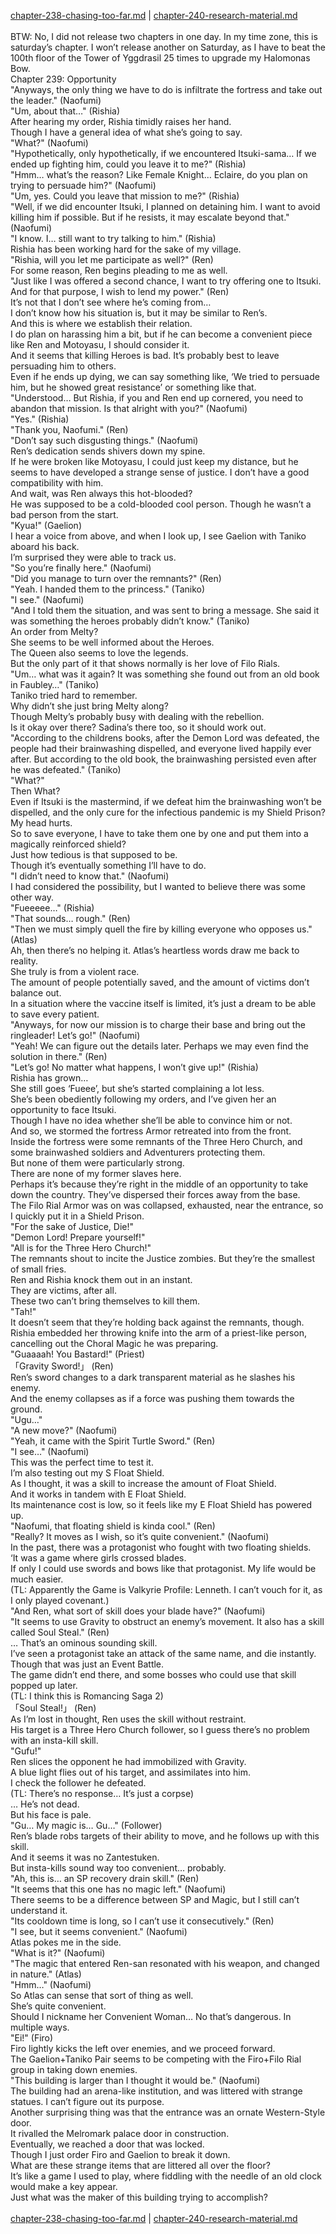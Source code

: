 [chapter-238-chasing-too-far.md](./chapter-238-chasing-too-far.md) | [chapter-240-research-material.md](./chapter-240-research-material.md) <br/>
<br/>
BTW: No, I did not release two chapters in one day. In my time zone, this is saturday’s chapter. I won’t release another on Saturday, as I have to beat the 100th floor of the Tower of Yggdrasil 25 times to upgrade my Halomonas Bow.<br/>
Chapter 239: Opportunity<br/>
"Anyways, the only thing we have to do is infiltrate the fortress and take out the leader." (Naofumi)<br/>
"Um, about that…" (Rishia)<br/>
After hearing my order, Rishia timidly raises her hand.<br/>
Though I have a general idea of what she’s going to say.<br/>
"What?" (Naofumi)<br/>
"Hypothetically, only hypothetically, if we encountered Itsuki-sama… If we ended up fighting him, could you leave it to me?" (Rishia)<br/>
"Hmm… what’s the reason? Like Female Knight… Eclaire, do you plan on trying to persuade him?" (Naofumi)<br/>
"Um, yes. Could you leave that mission to me?" (Rishia)<br/>
"Well, if we did encounter Itsuki, I planned on detaining him. I want to avoid killing him if possible. But if he resists, it may escalate beyond that." (Naofumi)<br/>
"I know. I… still want to try talking to him." (Rishia)<br/>
Rishia has been working hard for the sake of my village.<br/>
"Rishia, will you let me participate as well?" (Ren)<br/>
For some reason, Ren begins pleading to me as well.<br/>
"Just like I was offered a second chance, I want to try offering one to Itsuki. And for that purpose, I wish to lend my power." (Ren)<br/>
It’s not that I don’t see where he’s coming from…<br/>
I don’t know how his situation is, but it may be similar to Ren’s.<br/>
And this is where we establish their relation.<br/>
I do plan on harassing him a bit, but if he can become a convenient piece like Ren and Motoyasu, I should consider it.<br/>
And it seems that killing Heroes is bad. It’s probably best to leave persuading him to others.<br/>
Even if he ends up dying, we can say something like, ‘We tried to persuade him, but he showed great resistance’ or something like that.<br/>
"Understood… But Rishia, if you and Ren end up cornered, you need to abandon that mission. Is that alright with you?" (Naofumi)<br/>
"Yes." (Rishia)<br/>
"Thank you, Naofumi." (Ren)<br/>
"Don’t say such disgusting things." (Naofumi)<br/>
Ren’s dedication sends shivers down my spine.<br/>
If he were broken like Motoyasu, I could just keep my distance, but he seems to have developed a strange sense of justice. I don’t have a good compatibility with him.<br/>
And wait, was Ren always this hot-blooded?<br/>
He was supposed to be a cold-blooded cool person. Though he wasn’t a bad person from the start.<br/>
"Kyua!" (Gaelion)<br/>
I hear a voice from above, and when I look up, I see Gaelion with Taniko aboard his back.<br/>
I’m surprised they were able to track us.<br/>
"So you’re finally here." (Naofumi)<br/>
"Did you manage to turn over the remnants?" (Ren)<br/>
"Yeah. I handed them to the princess." (Taniko)<br/>
"I see." (Naofumi)<br/>
"And I told them the situation, and was sent to bring a message. She said it was something the heroes probably didn’t know." (Taniko)<br/>
An order from Melty?<br/>
She seems to be well informed about the Heroes.<br/>
The Queen also seems to love the legends.<br/>
But the only part of it that shows normally is her love of Filo Rials.<br/>
"Um… what was it again? It was something she found out from an old book in Faubley…" (Taniko)<br/>
Taniko tried hard to remember.<br/>
Why didn’t she just bring Melty along?<br/>
Though Melty’s probably busy with dealing with the rebellion.<br/>
Is it okay over there? Sadina’s there too, so it should work out.<br/>
"According to the childrens books, after the Demon Lord was defeated, the people had their brainwashing dispelled, and everyone lived happily ever after. But according to the old book, the brainwashing persisted even after he was defeated." (Taniko)<br/>
"What?"<br/>
Then What?<br/>
Even if Itsuki is the mastermind, if we defeat him the brainwashing won’t be dispelled, and the only cure for the infectious pandemic is my Shield Prison?<br/>
My head hurts.<br/>
So to save everyone, I have to take them one by one and put them into a magically reinforced shield?<br/>
Just how tedious is that supposed to be.<br/>
Though it’s eventually something I’ll have to do.<br/>
"I didn’t need to know that." (Naofumi)<br/>
I had considered the possibility, but I wanted to believe there was some other way.<br/>
"Fueeeee…" (Rishia)<br/>
"That sounds… rough." (Ren)<br/>
"Then we must simply quell the fire by killing everyone who opposes us." (Atlas)<br/>
Ah, then there’s no helping it. Atlas’s heartless words draw me back to reality.<br/>
She truly is from a violent race.<br/>
The amount of people potentially saved, and the amount of victims don’t balance out.<br/>
In a situation where the vaccine itself is limited, it’s just a dream to be able to save every patient.<br/>
"Anyways, for now our mission is to charge their base and bring out the ringleader! Let’s go!" (Naofumi)<br/>
"Yeah! We can figure out the details later. Perhaps we may even find the solution in there." (Ren)<br/>
"Let’s go! No matter what happens, I won’t give up!" (Rishia)<br/>
Rishia has grown…<br/>
She still goes ‘Fueee’, but she’s started complaining a lot less.<br/>
She’s been obediently following my orders, and I’ve given her an opportunity to face Itsuki.<br/>
Though I have no idea whether she’ll be able to convince him or not.<br/>
And so, we stormed the fortress Armor retreated into from the front.<br/>
Inside the fortress were some remnants of the Three Hero Church, and some brainwashed soldiers and Adventurers protecting them.<br/>
But none of them were particularly strong.<br/>
There are none of my former slaves here.<br/>
Perhaps it’s because they’re right in the middle of an opportunity to take down the country. They’ve dispersed their forces away from the base.<br/>
The Filo Rial Armor was on was collapsed, exhausted, near the entrance, so I quickly put it in a Shield Prison.<br/>
"For the sake of Justice, Die!"<br/>
"Demon Lord! Prepare yourself!"<br/>
"All is for the Three Hero Church!"<br/>
The remnants shout to incite the Justice zombies. But they’re the smallest of small fries.<br/>
Ren and Rishia knock them out in an instant.<br/>
They are victims, after all.<br/>
These two can’t bring themselves to kill them.<br/>
"Tah!"<br/>
It doesn’t seem that they’re holding back against the remnants, though.<br/>
Rishia embedded her throwing knife into the arm of a priest-like person, cancelling out the Choral Magic he was preparing.<br/>
"Guaaaah! You Bastard!" (Priest)<br/>
「Gravity Sword!」 (Ren)<br/>
Ren’s sword changes to a dark transparent material as he slashes his enemy.<br/>
And the enemy collapses as if a force was pushing them towards the ground.<br/>
"Ugu…"<br/>
"A new move?" (Naofumi)<br/>
"Yeah, it came with the Spirit Turtle Sword." (Ren)<br/>
"I see…" (Naofumi)<br/>
This was the perfect time to test it.<br/>
I’m also testing out my S Float Shield.<br/>
As I thought, it was a skill to increase the amount of Float Shield.<br/>
And it works in tandem with E Float Shield.<br/>
Its maintenance cost is low, so it feels like my E Float Shield has powered up.<br/>
"Naofumi, that floating shield is kinda cool." (Ren)<br/>
"Really? It moves as I wish, so it’s quite convenient." (Naofumi)<br/>
In the past, there was a protagonist who fought with two floating shields.<br/>
‘It was a game where girls crossed blades.<br/>
If only I could use swords and bows like that protagonist. My life would be much easier.<br/>
(TL: Apparently the Game is Valkyrie Profile: Lenneth. I can’t vouch for it, as I only played covenant.)<br/>
"And Ren, what sort of skill does your blade have?" (Naofumi)<br/>
"It seems to use Gravity to obstruct an enemy’s movement. It also has a skill called Soul Steal." (Ren)<br/>
… That’s an ominous sounding skill.<br/>
I’ve seen a protagonist take an attack of the same name, and die instantly.<br/>
Though that was just an Event Battle.<br/>
The game didn’t end there, and some bosses who could use that skill popped up later.<br/>
(TL: I think this is Romancing Saga 2)<br/>
「Soul Steal!」 (Ren)<br/>
As I’m lost in thought, Ren uses the skill without restraint.<br/>
His target is a Three Hero Church follower, so I guess there’s no problem with an insta-kill skill.<br/>
"Gufu!"<br/>
Ren slices the opponent he had immobilized with Gravity.<br/>
A blue light flies out of his target, and assimilates into him.<br/>
I check the follower he defeated.<br/>
(TL: There’s no response… It’s just a corpse)<br/>
… He’s not dead.<br/>
But his face is pale.<br/>
"Gu… My magic is… Gu…" (Follower)<br/>
Ren’s blade robs targets of their ability to move, and he follows up with this skill.<br/>
And it seems it was no Zantestuken.<br/>
But insta-kills sound way too convenient… probably.<br/>
"Ah, this is… an SP recovery drain skill." (Ren)<br/>
"It seems that this one has no magic left." (Naofumi)<br/>
There seems to be a difference between SP and Magic, but I still can’t understand it.<br/>
"Its cooldown time is long, so I can’t use it consecutively." (Ren)<br/>
"I see, but it seems convenient." (Naofumi)<br/>
Atlas pokes me in the side.<br/>
"What is it?" (Naofumi)<br/>
"The magic that entered Ren-san resonated with his weapon, and changed in nature." (Atlas)<br/>
"Hmm…" (Naofumi)<br/>
So Atlas can sense that sort of thing as well.<br/>
She’s quite convenient.<br/>
Should I nickname her Convenient Woman… No that’s dangerous. In multiple ways.<br/>
"Ei!" (Firo)<br/>
Firo lightly kicks the left over enemies, and we proceed forward.<br/>
The Gaelion+Taniko Pair seems to be competing with the Firo+Filo Rial group in taking down enemies.<br/>
"This building is larger than I thought it would be." (Naofumi)<br/>
The building had an arena-like institution, and was littered with strange statues. I can’t figure out its purpose.<br/>
Another surprising thing was that the entrance was an ornate Western-Style door.<br/>
It rivalled the Melromark palace door in construction.<br/>
Eventually, we reached a door that was locked.<br/>
Though I just order Firo and Gaelion to break it down.<br/>
What are these strange items that are littered all over the floor?<br/>
It’s like a game I used to play, where fiddling with the needle of an old clock would make a key appear.<br/>
Just what was the maker of this building trying to accomplish?<br/>
<br/>
[chapter-238-chasing-too-far.md](./chapter-238-chasing-too-far.md) | [chapter-240-research-material.md](./chapter-240-research-material.md) <br/>
